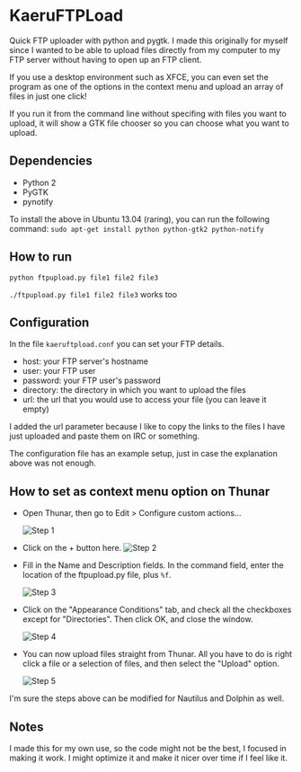# KaeruFTPLoad
Quick FTP uploader with python and pygtk.
I made this originally for myself since I wanted to be able to
upload files directly from my computer to my FTP server without
having to open up an FTP client.

If you use a desktop environment such as XFCE, you can even set the program as one
of the options in the context menu and upload an array of files in just one click!

If you run it from the command line without specifing with files you want to upload,
it will show a GTK file chooser so you can choose what you want to upload.

## Dependencies
* Python 2
* PyGTK
* pynotify

To install the above in Ubuntu 13.04 (raring), you can run the following command:
`sudo apt-get install python python-gtk2 python-notify`

## How to run
`python ftpupload.py file1 file2 file3`

`./ftpupload.py file1 file2 file3` works too

## Configuration
In the file `kaeruftpload.conf` you can set your FTP details.

* host: your FTP server's hostname
* user: your FTP user
* password: your FTP user's password
* directory: the directory in which you want to upload the files
* url: the url that you would use to access your file (you can leave it
empty)

I added the url parameter because I like to copy the links to the files I
have just uploaded and paste them on IRC or something.

The configuration file has an example setup, just in case the explanation above was
not enough.

## How to set as context menu option on Thunar

* Open Thunar, then go to Edit > Configure custom actions...

  ![Step 1](http://kaeruct.github.io/galleries/kaeruftpload/step1.png)

* Click on the + button here.
  ![Step 2](http://kaeruct.github.io/galleries/kaeruftpload/step2.png)

* Fill in the Name and Description fields. In the command field, enter the location
  of the ftpupload.py file, plus `%f`.

  ![Step 3](http://kaeruct.github.io/galleries/kaeruftpload/step3.png)

* Click on the "Appearance Conditions" tab, and check all the checkboxes except for "Directories".
  Then click OK, and close the window.

  ![Step 4](http://kaeruct.github.io/galleries/kaeruftpload/step4.png)

* You can now upload files straight from Thunar. All you have to do is right click a file
  or a selection of files, and then select the "Upload" option.

  ![Step 5](http://kaeruct.github.io/galleries/kaeruftpload/step5.png)

I'm sure the steps above can be modified for Nautilus and Dolphin as well.

## Notes
I made this for my own use, so the code might not be the best, I focused
in making it work. I might optimize it and make it nicer over time if I feel like it.
